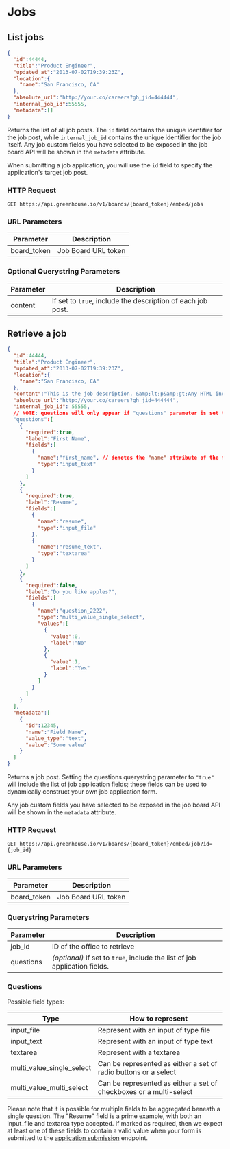 # Jobs

## List jobs

```json
{
  "id":44444,
  "title":"Product Engineer",
  "updated_at":"2013-07-02T19:39:23Z",
  "location":{
    "name":"San Francisco, CA"
  },
  "absolute_url":"http://your.co/careers?gh_jid=444444",
  "internal_job_id":55555,
  "metadata":[]
}
```

Returns the list of all job posts. The `id` field contains the unique identifier for the job post, while `internal_job_id` contains the unique identifier for the job itself. Any job custom fields you have selected to be exposed in the job board API will be shown in the `metadata` attribute.

<aside class="warning">
When submitting a job application, you will use the <code>id</code> field to specify the application's target job post. 
</aside>


### HTTP Request

`GET https://api.greenhouse.io/v1/boards/{board_token}/embed/jobs`

### URL Parameters

Parameter | Description
--------- | -----------
board_token | Job Board URL token

### Optional Querystring Parameters

Parameter | Description
--------- | -----------
content | If set to `true`, include the description of each job post.

## Retrieve a job

```json
{
  "id":44444,
  "title":"Product Engineer",
  "updated_at":"2013-07-02T19:39:23Z",
  "location":{
    "name":"San Francisco, CA"
  },
  "content":"This is the job description. &amp;lt;p&amp;gt;Any HTML included through the hosted job application editor will be automatically converted into corresponding HTML entitites.&amp;lt;/p&amp;gt;",
  "absolute_url":"http://your.co/careers?gh_jid=444444",
  "internal_job_id": 55555,
  // NOTE: questions will only appear if "questions" parameter is set to true
  "questions":[
    {
      "required":true,
      "label":"First Name",
      "fields":[
        {
          "name":"first_name", // denotes the "name" attribute of the field
          "type":"input_text"
        }
      ]
    },
    {
      "required":true,
      "label":"Resume",
      "fields":[
        {
          "name":"resume",
          "type":"input_file"
        },
        {
          "name":"resume_text",
          "type":"textarea"
        }
      ]
    },
    {
      "required":false,
      "label":"Do you like apples?",
      "fields":[
        {
          "name":"question_2222",
          "type":"multi_value_single_select",
          "values":[
            {
              "value":0,
              "label":"No"
            },
            {
              "value":1,
              "label":"Yes"
            }
          ]
        }
      ]
    }
  ],
  "metadata":[
    {
      "id":12345,
      "name":"Field Name",
      "value_type":"text",
      "value":"Some value"
    }
  ]
}
```

Returns a job post. Setting the questions querystring parameter to `"true"` will include the list of job application fields; these fields can be used to dynamically construct your own job application form. 

Any job custom fields you have selected to be exposed in the job board API will be shown in the `metadata` attribute.

### HTTP Request

`GET https://api.greenhouse.io/v1/boards/{board_token}/embed/job?id={job_id}`

### URL Parameters

Parameter | Description
--------- | -----------
board_token | Job Board URL token

### Querystring Parameters

Parameter | Description
--------- | -----------
job_id | ID of the office to retrieve
questions | *(optional)* If set to `true`, include the list of job application fields.  

### Questions

Possible field types:

| Type | How to represent |
|------|------------------|
| input_file | Represent with an input of type file |
| input_text | Represent with an input of type text |
| textarea | Represent with a textarea |
| multi_value_single_select | Can be represented as either a set of radio buttons or a select
| multi_value_multi_select | Can be represented as either a set of checkboxes or a multi-select

Please note that it is possible for multiple fields to be aggregated beneath a single question. The "Resume" field is a prime example, with both an input_file and textarea type accepted. If marked as required, then we expect at least one of these fields to contain a valid value when your form is submitted to the [application submission](#applications) endpoint.
